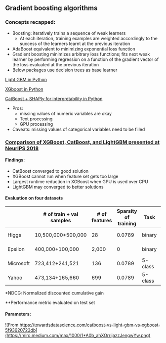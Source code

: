 ## Gradient boosting algorithms

### Concepts recapped:

- Boosting: iteratively trains a sequence of weak learners 
  - At each iteration, training examples are weighted accordingly to the success of the learners learnt at the previous iteration 
- AdaBoost equivalent to minimizing exponential loss function
- Gradient boosting minimizes arbitrary loss functions; fits next weak learner by performing regression on a function of the gradient vector of the loss evaluated at the previous iteration
- Below packages use decision trees as base learner 

[Light GBM in Python](https://lightgbm.readthedocs.io/)

[XGboost in Python](https://xgboost.readthedocs.io/en/latest/python/python_intro.html)

[CatBoost + SHAPly for interpretability in Python](https://towardsdatascience.com/why-you-should-learn-catboost-now-390fb3895f76)
- Pros: 
  - missing values of numeric variables are okay
  - Text processing
  - GPU processing
- Caveats: missing values of categorical variables need to be filled

### [Comparison of XGBoost, CatBoost, and LightGBM presented at NeurIPS 2018](https://arxiv.org/pdf/1809.04559.pdf)

#### Findings:
- CatBoost converged to good solution 
- XGBoost cannot run when feature set gets too large
- Largest runtime reduction in XGBoost when GPU is used over CPU 
- LightGBM may converged to better solutions 

#### Evaluation on four datasets

|           | # of train + val samples | # of features | Sparsity of training | Task        | Metric |  XGBoost** | LightGBM** | Catboost** |
|-----|-----|-----|-----|-----|-----|-----|-----|-----|
| Higgs     | 10,500,000+500,000     | 28            | 0.0789               | binary      | AUC-ROC | 0.84 | 0.86^ | 0.85 |
| Epsilon   | 400,000+100,000        | 2,000         | 0                    | binary      | AUC-ROC | n/a | 0.95 | 0.95^ |
| Microsoft | 723,412+241,521        | 136           | 0.0789               | 5-class     | NDCG*   |0.49^ | 0.49  |  0.38 |
| Yahoo     | 473,134+165,660        |  699          | 0.0789               | 5-class     | NDCG    |0.798^ | 0.797 | 0.74 |

*NDCG: Normalized discounted cumulative gain

**Performance metric evaluated on test set


#### Parameters: 
![From https://towardsdatascience.com/catboost-vs-light-gbm-vs-xgboost-5f93620723db](https://miro.medium.com/max/1000/1*A0b_ahXOrrijazzJengwYw.png)
